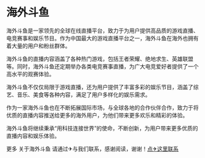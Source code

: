 # 海外斗鱼

海外斗鱼是一家领先的全球在线直播平台，致力于为用户提供高品质的游戏直播、电竞赛事和娱乐节目。作为中国最大的游戏直播平台之一，海外斗鱼在海外也拥有着大量的用户和粉丝群体。

海外斗鱼的直播内容涵盖了各种热门游戏，包括王者荣耀、绝地求生、英雄联盟等。同时，海外斗鱼还定期举办各类电竞赛事直播，为广大电竞爱好者提供了一个高水平的观赛体验。

海外斗鱼不仅仅局限于游戏直播，还为用户提供了丰富多彩的娱乐节目，涵盖了综艺、音乐、美食等各种内容，满足了用户多样化的娱乐需求。

作为一家海外斗鱼也在不断拓展国际市场，与全球各地的合作伙伴合作，致力于将优质的直播内容推送给更多的海外用户，为他们带来更多欢乐和精彩的体验。

海外斗鱼将继续秉承“用科技连接世界”的使命，不断创新，为用户带来更多优质的直播内容和娱乐体验。

更多 关于海外斗鱼 请通过✈与我们联系，感谢阅读，谢谢！[点✈这里联系](https://ww.k02.cc)